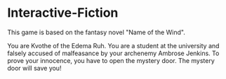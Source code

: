 # Interactive-Fiction
This game is based on the fantasy novel "Name of the Wind".

You are Kvothe of the Edema Ruh.
You are a student at the university and falsely accused of malfeasance by your archenemy Ambrose Jenkins. To prove your innocence, you have to open the mystery door. The mystery door will save you!
